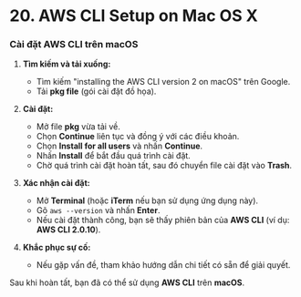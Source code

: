 # 20. AWS CLI Setup on Mac OS X
### Cài đặt **AWS CLI** trên **macOS**

1. **Tìm kiếm và tải xuống:**

   * Tìm kiếm "installing the AWS CLI version 2 on macOS" trên Google.
   * Tải **pkg file** (gói cài đặt đồ họa).

2. **Cài đặt:**

   * Mở file **pkg** vừa tải về.
   * Chọn **Continue** liên tục và đồng ý với các điều khoản.
   * Chọn **Install for all users** và nhấn **Continue**.
   * Nhấn **Install** để bắt đầu quá trình cài đặt.
   * Chờ quá trình cài đặt hoàn tất, sau đó chuyển file cài đặt vào **Trash**.

3. **Xác nhận cài đặt:**

   * Mở **Terminal** (hoặc **iTerm** nếu bạn sử dụng ứng dụng này).
   * Gõ `aws --version` và nhấn **Enter**.
   * Nếu cài đặt thành công, bạn sẽ thấy phiên bản của **AWS CLI** (ví dụ: **AWS CLI 2.0.10**).

4. **Khắc phục sự cố:**

   * Nếu gặp vấn đề, tham khảo hướng dẫn chi tiết có sẵn để giải quyết.

Sau khi hoàn tất, bạn đã có thể sử dụng **AWS CLI** trên **macOS**.
